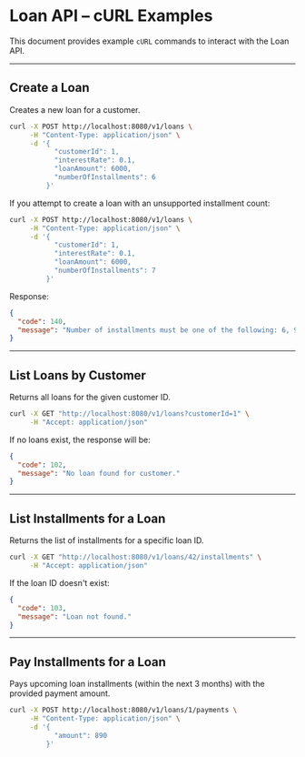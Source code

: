 # Loan API – cURL Examples

This document provides example `cURL` commands to interact with the Loan API.

---

## Create a Loan

Creates a new loan for a customer.

```bash
curl -X POST http://localhost:8080/v1/loans \
     -H "Content-Type: application/json" \
     -d '{
           "customerId": 1,
           "interestRate": 0.1,
           "loanAmount": 6000,
           "numberOfInstallments": 6
         }'
```

If you attempt to create a loan with an unsupported installment count:

```bash
curl -X POST http://localhost:8080/v1/loans \
     -H "Content-Type: application/json" \
     -d '{
           "customerId": 1,
           "interestRate": 0.1,
           "loanAmount": 6000,
           "numberOfInstallments": 7
         }'
```

Response:

```json
{
  "code": 140,
  "message": "Number of installments must be one of the following: 6, 9, 12, 24"
}
```

---

## List Loans by Customer

Returns all loans for the given customer ID.

```bash
curl -X GET "http://localhost:8080/v1/loans?customerId=1" \
     -H "Accept: application/json"
```

If no loans exist, the response will be:

```json
{
  "code": 102,
  "message": "No loan found for customer."
}
```

---

## List Installments for a Loan

Returns the list of installments for a specific loan ID.

```bash
curl -X GET "http://localhost:8080/v1/loans/42/installments" \
     -H "Accept: application/json"
```
 
If the loan ID doesn't exist:

```json
{
  "code": 103,
  "message": "Loan not found."
}
```

---

## Pay Installments for a Loan

Pays upcoming loan installments (within the next 3 months) with the provided payment amount.

```bash
curl -X POST http://localhost:8080/v1/loans/1/payments \
     -H "Content-Type: application/json" \
     -d '{
           "amount": 890
         }'

